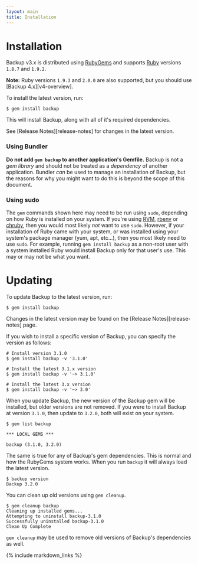 ```yaml
---
layout: main
title: Installation
---
```


Installation
============

Backup v3.x is distributed using [RubyGems](https://rubygems.org) and supports [Ruby](https://www.ruby-lang.org)
versions `1.8.7` and `1.9.2`.

**Note:** Ruby versions `1.9.3` and `2.0.0` are also supported, but you should use [Backup 4.x][v4-overview].

To install the latest version, run:

    $ gem install backup

This will install Backup, along with all of it's required dependencies.

See [Release Notes][release-notes] for changes in the latest version.

### Using Bundler

**Do not add `gem backup` to another application's Gemfile.** Backup is not a _gem library_ and should not be treated as a
_dependency_ of another application. Bundler _can_ be used to manage an installation of Backup, but the reasons for why
you might want to do this is beyond the scope of this document.

### Using sudo

The `gem` commands shown here may need to be run using `sudo`, depending on how Ruby is installed on your system. If
you're using [RVM][], [rbenv][] or [chruby][], then you would most likely _not_ want to use `sudo`. However, if your
installation of Ruby came with your system, or was installed using your system's package manager (yum, apt, etc...),
then you most likely need to use `sudo`. For example, running `gem install backup` as a non-root user with a system
installed Ruby would install Backup only for that user's use. This may or may not be what you want.

Updating
========

To update Backup to the latest version, run:

    $ gem install backup

Changes in the latest version may be found on the [Release Notes][release-notes] page.

If you wish to install a specific version of Backup, you can specify the version as follows:

    # Install version 3.1.0
    $ gem install backup -v '3.1.0'

    # Install the latest 3.1.x version
    $ gem install backup -v '~> 3.1.0'

    # Install the latest 3.x version
    $ gem install backup -v '~> 3.0'

When you update Backup, the new version of the Backup gem will be installed, but older versions are not removed.
If you were to install Backup at version `3.1.0`, then update to `3.2.0`, both will exist on your system.

    $ gem list backup

    *** LOCAL GEMS ***

    backup (3.1.0, 3.2.0)

The same is true for any of Backup's gem dependencies. This is normal and how the RubyGems system works.
When you run `backup` it will always load the latest version.

    $ backup version
    Backup 3.2.0

You can clean up old versions using `gem cleanup`.

    $ gem cleanup backup
    Cleaning up installed gems...
    Attempting to uninstall backup-3.1.0
    Successfully uninstalled backup-3.1.0
    Clean Up Complete

`gem cleanup` may be used to remove old versions of Backup's dependencies as well.


[RVM]: https://rvm.io/
[rbenv]: https://github.com/sstephenson/rbenv/
[chruby]: https://github.com/postmodern/chruby

{% include markdown_links %}
